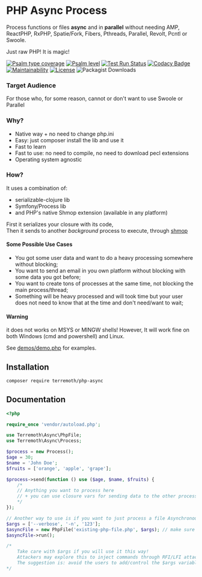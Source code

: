 # PHP Async Process
Process functions or files **async** and in **parallel** without needing AMP, ReactPHP, RxPHP, Spatie/Fork, Fibers, Pthreads, Parallel, Revolt, 
Pcntl or Swoole.  

Just raw PHP! It is magic!

<!--
[![codecov](https://codecov.io/gh/terremoth/php-async/graph/badge.svg?token=W37V5EDERQ)](https://codecov.io/gh/terremoth/php-async)
[![Test Coverage](https://api.codeclimate.com/v1/badges/c6420e5f6ab01e70eed7/test_coverage)](https://codeclimate.com/github/terremoth/php-async/test_coverage)
-->
[![Psalm type coverage](https://shepherd.dev/github/terremoth/php-async/coverage.svg)](https://shepherd.dev/github/terremoth/php-async)
[![Psalm level](https://shepherd.dev/github/terremoth/php-async/level.svg)](https://shepherd.dev/github/terremoth/php-async)
[![Test Run Status](https://github.com/terremoth/php-async/actions/workflows/workflow.yml/badge.svg?branch=main)](https://github.com/terremoth/php-async/actions/workflows/workflow.yml)
[![Codacy Badge](https://app.codacy.com/project/badge/Grade/478adadc949c43b090fb22417e832326)](https://app.codacy.com/gh/terremoth/php-async/dashboard?utm_source=gh&utm_medium=referral&utm_content=&utm_campaign=Badge_grade)
[![Maintainability](https://api.codeclimate.com/v1/badges/c6420e5f6ab01e70eed7/maintainability)](https://codeclimate.com/github/terremoth/php-async/maintainability)
[![License](https://img.shields.io/github/license/terremoth/php-async.svg?logo=mit&color=41bb13)](https://github.com/terremoth/php-async/blob/main/LICENSE)
![Packagist Downloads](https://img.shields.io/packagist/dt/terremoth/php-async?color=41bb13)

### Target Audience
For those who, for some reason, cannot or don't want to use Swoole or Parallel

### Why?
- Native way + no need to change php.ini
- Easy: just composer install the lib and use it
- Fast to learn
- Fast to use: no need to compile, no need to download pecl extensions
- Operating system agnostic

### How?
It uses a combination of:
- serializable-clojure lib
- Symfony/Process lib
- and PHP's native Shmop extension (available in any platform)

First it serializes your closure with its code,  
Then it sends to another *background* process to execute, through [shmop](https://www.php.net/manual/en/ref.shmop.php)

#### Some Possible Use Cases
- You got some user data and want to do a heavy processing somewhere without blocking;
- You want to send an email in you own platform without blocking with some data you got before;
- You want to create tons of processes at the same time, not blocking the main process/thread;
- Something will be heavy processed and will took time but your user does not need to know that at the time and don't need/want to wait;

#### Warning
it does not works on MSYS or MINGW shells! However, It will work fine on both Windows (cmd and powershell) and Linux.

See [demos/demo.php](demos/demo.php) for examples.

## Installation

```sh
composer require terremoth/php-async
```

## Documentation

```php
<?php

require_once 'vendor/autoload.php';

use Terremoth\Async\PhpFile;
use Terremoth\Async\Process;

$process = new Process();
$age = 30;
$name = 'John Doe';
$fruits = ['orange', 'apple', 'grape'];

$process->send(function () use ($age, $name, $fruits) {
    /*
    // Anything you want to process here
    // + you can use closure vars for sending data to the other process
    */
});

// Another way to use is if you want to just process a file Asynchronously, you can do this:
$args = ['--verbose', '-n', '123'];
$asyncFile = new PhpFile('existing-php-file.php', $args); // make sure to pass the correct file with its path
$asyncFile->run();

/*
    Take care with $args if you will use it this way!
    Attackers may explore this to inject commands through RFI/LFI attacks.
    The suggestion is: avoid the users to add/control the $args variable.
*/
```
